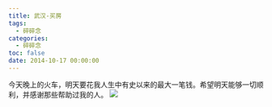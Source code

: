 ```yaml
---
title: 武汉-买房
tags:
  - 碎碎念
categories:
  - 碎碎念
toc: false
date: 2014-10-17 00:00:00
---
```


今天晚上的火车，明天要花我人生中有史以来的最大一笔钱。希望明天能够一切顺利，并感谢那些帮助过我的人。
![](http://file.mspring.org/images/blog/attach-e784263ee2532a1eb2a3a7221066059e!detail)